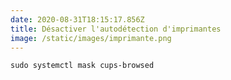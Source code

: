 ```yaml
---
date: 2020-08-31T18:15:17.856Z
title: Désactiver l'autodétection d'imprimantes
image: /static/images/imprimante.png
---
```



```
sudo systemctl mask cups-browsed
```
